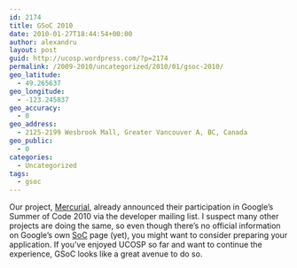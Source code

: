 ```yaml
---
id: 2174
title: GSoC 2010
date: 2010-01-27T18:44:54+00:00
author: alexandru
layout: post
guid: http://ucosp.wordpress.com/?p=2174
permalink: /2009-2010/uncategorized/2010/01/gsoc-2010/
geo_latitude:
  - 49.265637
geo_longitude:
  - -123.245837
geo_accuracy:
  - 0
geo_address:
  - 2125-2199 Wesbrook Mall, Greater Vancouver A, BC, Canada
geo_public:
  - 0
categories:
  - Uncategorized
tags:
  - gsoc
---
```

Our project, [Mercurial](http://mercurial.selenic.com "mercurial"), already announced their participation in Google&#8217;s Summer of Code 2010 via the developer mailing list. I suspect many other projects are doing the same, so even though there&#8217;s no official information on Google&#8217;s own [SoC](http://code.google.com/soc/) page (yet), you might want to consider preparing your application. If you&#8217;ve enjoyed UCOSP so far and want to continue the experience, GSoC looks like a great avenue to do so.
